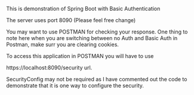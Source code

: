 This is demonstration of Spring Boot with Basic Authentication

The server uses port 8090 (Please feel free change)

You may want to use POSTMAN for checking your response. One thing to note here when you are switching between no Auth and Basic Auth in Postman,
make surr you are clearing cookies. 

To access this application in POSTMAN you will have to use 

https://localhost:8090/security url.

SecurityConfig may not be required as I have commented out the code to demonstrate that it is one way to
configure the security.